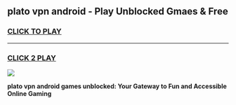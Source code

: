 
## plato vpn android - Play Unblocked Gmaes & Free
<h3>
<a href="https://news.freeplayer.one?title=plato_vpn_android&ref=16F">CLICK TO PLAY</a></h3>
<hr>

<h3>
<a href="https://news.freeplayer.one?title=plato_vpn_android&ref=16F">CLICK 2 PLAY</a>
  
</h3>

<a href="https://news.freeplayer.one?title=plato_vpn_android&ref=16F/"><img src="https://clearcache.store/games.png"></a>


**plato vpn android games unblocked: Your Gateway to Fun and Accessible Online Gaming**
